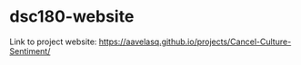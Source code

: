 # dsc180-website

Link to project website: https://aavelasq.github.io/projects/Cancel-Culture-Sentiment/